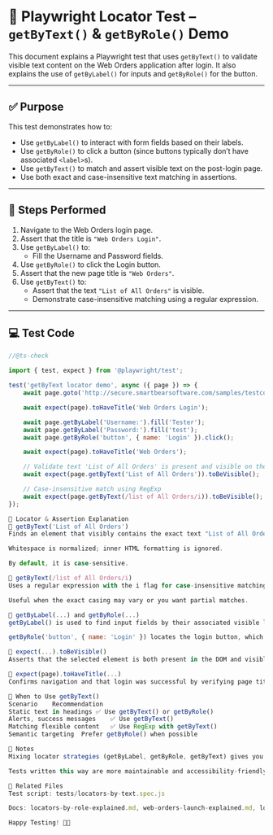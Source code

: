 # 🧪 Playwright Locator Test – `getByText()` & `getByRole()` Demo

This document explains a Playwright test that uses `getByText()` to validate visible text content on the Web Orders application after login. It also explains the use of `getByLabel()` for inputs and `getByRole()` for the button.

---

## ✅ Purpose

This test demonstrates how to:
- Use `getByLabel()` to interact with form fields based on their labels.
- Use `getByRole()` to click a button (since buttons typically don’t have associated `<label>`s).
- Use `getByText()` to match and assert visible text on the post-login page.
- Use both exact and case-insensitive text matching in assertions.

---

## 🚀 Steps Performed

1. Navigate to the Web Orders login page.
2. Assert that the title is `"Web Orders Login"`.
3. Use `getByLabel()` to:
   - Fill the Username and Password fields.
4. Use `getByRole()` to click the Login button.
5. Assert that the new page title is `"Web Orders"`.
6. Use `getByText()` to:
   - Assert that the text `"List of All Orders"` is visible.
   - Demonstrate case-insensitive matching using a regular expression.

---

## 💻 Test Code

```javascript
//@ts-check

import { test, expect } from '@playwright/test';

test('getByText locator demo', async ({ page }) => {
    await page.goto('http://secure.smartbearsoftware.com/samples/testcomplete11/WebOrders/login.aspx');

    await expect(page).toHaveTitle('Web Orders Login');

    await page.getByLabel('Username:').fill('Tester');
    await page.getByLabel('Password:').fill('test');
    await page.getByRole('button', { name: 'Login' }).click();

    await expect(page).toHaveTitle('Web Orders');

    // Validate text 'List of All Orders' is present and visible on the page
    await expect(page.getByText('List of All Orders')).toBeVisible();

    // Case-insensitive match using RegExp
    await expect(page.getByText(/list of All Orders/i)).toBeVisible();
});

🧠 Locator & Assertion Explanation
🔹 getByText('List of All Orders')
Finds an element that visibly contains the exact text "List of All Orders".

Whitespace is normalized; inner HTML formatting is ignored.

By default, it is case-sensitive.

🔹 getByText(/list of All Orders/i)
Uses a regular expression with the i flag for case-insensitive matching.

Useful when the exact casing may vary or you want partial matches.

🔹 getByLabel(...) and getByRole(...)
getByLabel() is used to find input fields by their associated visible labels (even if not wrapped in actual <label> tags).

getByRole('button', { name: 'Login' }) locates the login button, which is an <input type="submit"> (implicitly has role "button").

🔹 expect(...).toBeVisible()
Asserts that the selected element is both present in the DOM and visible to the user.

🔹 expect(page).toHaveTitle(...)
Confirms navigation and that login was successful by verifying page titles.

📘 When to Use getByText()
Scenario	Recommendation
Static text in headings	✅ Use getByText() or getByRole()
Alerts, success messages	✅ Use getByText()
Matching flexible content	✅ Use RegExp with getByText()
Semantic targeting	Prefer getByRole() when possible

🧾 Notes
Mixing locator strategies (getByLabel, getByRole, getByText) gives you power and flexibility.

Tests written this way are more maintainable and accessibility-friendly.

📂 Related Files
Test script: tests/locators-by-text.spec.js

Docs: locators-by-role-explained.md, web-orders-launch-explained.md, locators-by-label-explained.md

Happy Testing! 🎯🧪